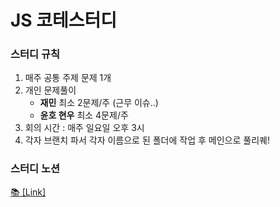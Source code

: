 # JS 코테스터디

### 스터디 규칙
1. 매주 공통 주제 문제 1개
2. 개인 문제풀이
     - <b>재민</b> 최소 2문제/주 (근무 이슈..)
     - <b>윤호 현우</b> 최소 4문제/주
3. 회의 시간 : 매주 일요일 오후 3시 
4. 각자 브랜치 파서 각자 이름으로 된 폴더에 작업 후 메인으로 풀리퀘!

### 스터디 노션
<a href="https://www.notion.so/kimyunho/e6160595189b4e1ba9824ef7accf96f3">📚 [Link]</a>
